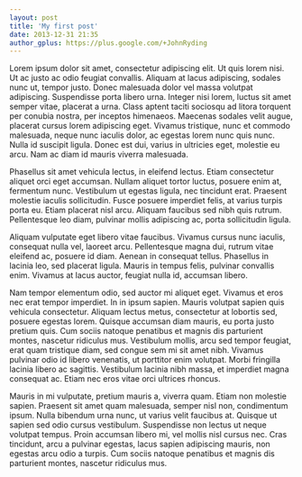 ```yaml
---
layout: post
title: 'My first post'
date: 2013-12-31 21:35
author_gplus: https://plus.google.com/+JohnRyding
---
```


Lorem ipsum dolor sit amet, consectetur adipiscing elit. Ut quis lorem nisi. Ut ac justo ac odio feugiat convallis. Aliquam at lacus adipiscing, sodales nunc ut, tempor justo. Donec malesuada dolor vel massa volutpat adipiscing. Suspendisse porta libero urna. Integer nisi lorem, luctus sit amet semper vitae, placerat a urna. Class aptent taciti sociosqu ad litora torquent per conubia nostra, per inceptos himenaeos. Maecenas sodales velit augue, placerat cursus lorem adipiscing eget. Vivamus tristique, nunc et commodo malesuada, neque nunc iaculis dolor, ac egestas lorem nunc quis nunc. Nulla id suscipit ligula. Donec est dui, varius in ultricies eget, molestie eu arcu. Nam ac diam id mauris viverra malesuada.

Phasellus sit amet vehicula lectus, in eleifend lectus. Etiam consectetur aliquet orci eget accumsan. Nullam aliquet tortor luctus, posuere enim at, fermentum nunc. Vestibulum ut egestas ligula, nec tincidunt erat. Praesent molestie iaculis sollicitudin. Fusce posuere imperdiet felis, at varius turpis porta eu. Etiam placerat nisl arcu. Aliquam faucibus sed nibh quis rutrum. Pellentesque leo diam, pulvinar mollis adipiscing ac, porta sollicitudin ligula.

Aliquam vulputate eget libero vitae faucibus. Vivamus cursus nunc iaculis, consequat nulla vel, laoreet arcu. Pellentesque magna dui, rutrum vitae eleifend ac, posuere id diam. Aenean in consequat tellus. Phasellus in lacinia leo, sed placerat ligula. Mauris in tempus felis, pulvinar convallis enim. Vivamus at lacus auctor, feugiat nulla id, accumsan libero.

Nam tempor elementum odio, sed auctor mi aliquet eget. Vivamus et eros nec erat tempor imperdiet. In in ipsum sapien. Mauris volutpat sapien quis vehicula consectetur. Aliquam lectus metus, consectetur at lobortis sed, posuere egestas lorem. Quisque accumsan diam mauris, eu porta justo pretium quis. Cum sociis natoque penatibus et magnis dis parturient montes, nascetur ridiculus mus. Vestibulum mollis, arcu sed tempor feugiat, erat quam tristique diam, sed congue sem mi sit amet nibh. Vivamus pulvinar odio id libero venenatis, ut porttitor enim volutpat. Morbi fringilla lacinia libero ac sagittis. Vestibulum lacinia nibh massa, et imperdiet magna consequat ac. Etiam nec eros vitae orci ultrices rhoncus.

Mauris in mi vulputate, pretium mauris a, viverra quam. Etiam non molestie sapien. Praesent sit amet quam malesuada, semper nisl non, condimentum ipsum. Nulla bibendum urna nunc, ut varius velit faucibus at. Quisque ut sapien sed odio cursus vestibulum. Suspendisse non lectus ut neque volutpat tempus. Proin accumsan libero mi, vel mollis nisl cursus nec. Cras tincidunt, arcu a pulvinar egestas, lacus sapien adipiscing mauris, non egestas arcu odio a turpis. Cum sociis natoque penatibus et magnis dis parturient montes, nascetur ridiculus mus.


